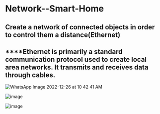 # Network--Smart-Home
  ## Create a network of connected objects in order to control them a distance(Ethernet)
  ## ****Ethernet is primarily a standard communication protocol used to create local area networks.  It transmits and receives data through cables.

![WhatsApp Image 2022-12-26 at 10 42 41 AM](https://user-images.githubusercontent.com/101791324/209533777-72964bbf-a535-4c55-8c3f-7eca364a9522.jpeg)

![image](https://user-images.githubusercontent.com/101791324/209533874-b8dfcace-0331-44df-b8c0-e8fa2dbe9f12.png)

![image](https://user-images.githubusercontent.com/101791324/209533926-52be428c-4c78-4d61-9e75-8a6729585d9d.png)
